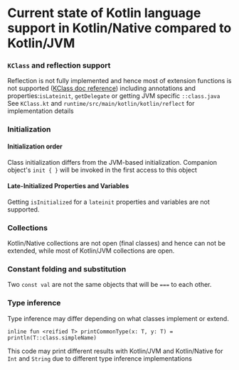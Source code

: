 # Current state of Kotlin language support in Kotlin/Native compared to Kotlin/JVM #

### `KClass` and reflection support ###
Reflection is not fully implemented and hence most of extension functions is not supported
([KClass doc reference](http://kotlinlang.org/api/latest/jvm/stdlib/kotlin.reflect/-k-class/index.html))
including annotations and properties:`isLateinit`, `getDelegate` or getting JVM specific `::class.java` 
See `KClass.kt` and `runtime/src/main/kotlin/kotlin/reflect` for implementation details

### Initialization ###
#### Initialization order ####
Class initialization differs from the JVM-based initialization. Companion object's `init { }` will be
invoked in the first access to this object 

#### Late-Initialized Properties and Variables ####
Getting `isInitialized` for a `lateinit` properties and variables are not supported.

### Collections ###
Kotlin/Native collections are not open (final classes) and hence can not be extended, 
while most of Kotlin/JVM collections are open.

### Constant folding and substitution ###
Two `const val` are not the same objects that will be `===` to each other.

### Type inference ###
Type inference may differ depending on what classes implement or extend.
```
inline fun <reified T> printCommonType(x: T, y: T) = println(T::class.simpleName)
```
This code may print different results with Kotlin/JVM and Kotlin/Native for `Int` and `String` 
due to different type inference implementations
